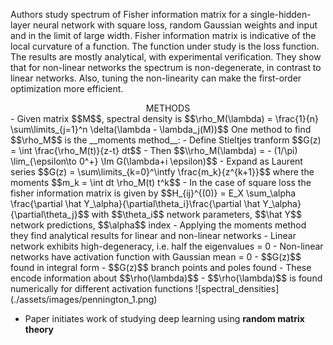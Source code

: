 Authors study spectrum of Fisher information matrix for a single-hidden-layer neural network with square loss, random Gaussian weights and input and in the limit of large width. Fisher information matrix is indicative of the local curvature of a function. The function under study is the loss function. The results are mostly analytical, with experimental verification. They show that for non-linear networks the spectrum is non-degenerate, in contrast to linear networks. Also, tuning the non-linearity can make the first-order optimization more efficient.

<center>METHODS</center>
- Given matrix $$M$$, spectral density is $$\rho_M(\lambda) = \frac{1}{n} \sum\limits_{j=1}^n \delta(\lambda - \lambda_j(M))$$
One method to find $$\rho_M$$ is the __moments method__:
  - Define Stieltjes tranform $$G(z) = \int \frac{\rho_M(t)}{z-t} dt$$
  - Then $$\\rho_M(\lambda) = - (1/\pi) \lim_{\epsilon\to 0^+} \Im G(\lambda+i \epsilon)$$
  - Expand as Laurent series $$G(z) = \sum\limits_{k=0}^\intfy \frac{m_k}{z^{k+1}}$$
  where the moments $$m_k = \int dt \rho_M(t) t^k$$
- In the case of square loss the fisher information matrix is given by
$$H_{ij}^{(0)} = E_X \sum_\alpha \frac{\partial \hat Y_\alpha}{\partial\theta_i}\frac{\partial \hat Y_\alpha}{\partial\theta_j}$$
with $$\theta_i$$ network parameters, $$\hat Y$$ network predictions, $$\alpha$$ index
- Applying the moments method they find analytical results for  linear and non-linear networks
- Linear network exhibits high-degeneracy, i.e. half the eigenvalues = 0
- Non-linear networks have activation function with Gaussian mean = 0
  - $$G(z)$$ found in integral form
  - $$G(z)$$ branch points and poles found
  - These encode information about $$\rho(\lambda)$$
  - $$\rho(\lambda)$$ is found numerically for different activation functions
  ![spectral_densities](./assets/images/pennington_1.png)

- Paper initiates work of studying deep learning using __random matrix theory__
